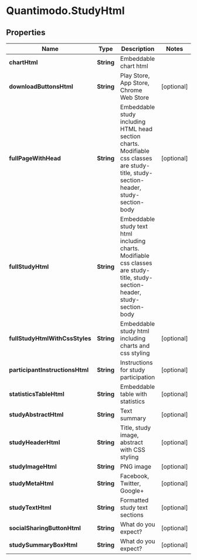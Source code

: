 # Quantimodo.StudyHtml

## Properties
Name | Type | Description | Notes
------------ | ------------- | ------------- | -------------
**chartHtml** | **String** | Embeddable chart html | 
**downloadButtonsHtml** | **String** | Play Store, App Store, Chrome Web Store | [optional] 
**fullPageWithHead** | **String** | Embeddable study including HTML head section charts.  Modifiable css classes are study-title, study-section-header, study-section-body | [optional] 
**fullStudyHtml** | **String** | Embeddable study text html including charts.  Modifiable css classes are study-title, study-section-header, study-section-body | 
**fullStudyHtmlWithCssStyles** | **String** | Embeddable study html including charts and css styling | [optional] 
**participantInstructionsHtml** | **String** | Instructions for study participation | [optional] 
**statisticsTableHtml** | **String** | Embeddable table with statistics | [optional] 
**studyAbstractHtml** | **String** | Text summary | [optional] 
**studyHeaderHtml** | **String** | Title, study image, abstract with CSS styling | [optional] 
**studyImageHtml** | **String** | PNG image | [optional] 
**studyMetaHtml** | **String** | Facebook, Twitter, Google+ | [optional] 
**studyTextHtml** | **String** | Formatted study text sections | [optional] 
**socialSharingButtonHtml** | **String** | What do you expect? | [optional] 
**studySummaryBoxHtml** | **String** | What do you expect? | [optional] 


